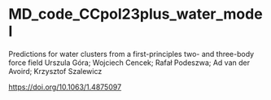# MD_code_CCpol23plus_water_model

 Predictions for water clusters from a first-principles two- and three-body force field
Urszula Góra;
Wojciech Cencek;
Rafał Podeszwa;
Ad van der Avoird;
Krzysztof Szalewicz


https://doi.org/10.1063/1.4875097
